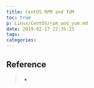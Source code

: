 ```yaml
---
title: CentOS RPM and YUM
toc: true
p: Linux/CentOS/rpm_and_yum.md
date: 2019-02-17 22:35:23
tags:
categories:
---
```






## Reference
> - []()
